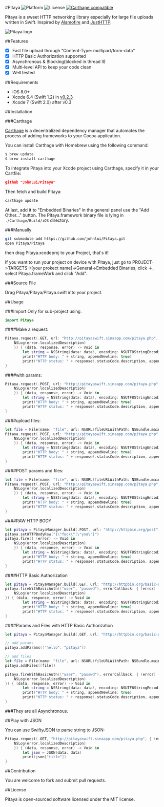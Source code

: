 #Pitaya ![Platform](https://img.shields.io/cocoapods/p/Kingfisher.svg?style=flat) ![License](https://img.shields.io/cocoapods/l/Kingfisher.svg?style=flat) [![Carthage compatible](https://img.shields.io/badge/Carthage-compatible-4BC51D.svg?style=flat)](https://github.com/Carthage/Carthage)

Pitaya is a sweet HTTP networking library especially for large file uploads written in Swift. Inspired by [Alamofire](https://github.com/Alamofire/Alamofire) and [JustHTTP](https://github.com/JustHTTP/Just).

![Pitaya logo](https://raw.githubusercontent.com/johnlui/Pitaya/master/Pitaya.png)

##Features

- [x] Fast file upload through "Content-Type: multipart/form-data"
- [x] HTTP Basic Authorization supported
- [x] Asynchronous & Blocking(blocked in thread II)
- [x] Multi-level API to keep your code clean
- [x] Well tested

##Requirements

* iOS 8.0+
* Xcode 6.4 (Swift 1.2) in [v0.2.3](https://github.com/johnlui/Pitaya/releases/tag/v0.2.3)
* Xcode 7 (Swift 2.0) after v0.3

##Installation

###Carthage

[Carthage](https://github.com/Carthage/Carthage) is a decentralized dependency manager that automates the process of adding frameworks to your Cocoa application.

You can install Carthage with Homebrew using the following command:

```bash
$ brew update
$ brew install carthage
```

To integrate Pitaya into your Xcode project using Carthage, specify it in your Cartfile:

```json
github "JohnLui/Pitaya"
```

Then fetch and build Pitaya:

```bash
carthage update
```

At last, add it to "Embedded Binaries" in the general panel use the "Add Other..." button. The Pitaya.framework binary file is lying in `./Carthage/Build/iOS` directory.


###Manually

```bash
git submodule add https://github.com/johnlui/Pitaya.git
open Pitaya/Pitaya
```
then drag Pitaya.xcodeproj to your Project, that's it!

If you want to run your project on device with Pitaya, just go to PROJECT->TARGETS->[your prokect name]->General->Embedded Binaries, click ＋, select Pitaya.frameWork and click "Add".

###Source File

Drag Pitaya/Pitaya/Pitaya.swift into your project.

##Usage

###Import
Only for sub-project using.

```swift
import Pitaya
```


####Make a request:

```swift
Pitaya.request(.GET, url: "http://pitayaswift.sinaapp.com/pitaya.php", errorCallback: { (error) -> Void in
    NSLog(error.localizedDescription)
    }) { (data, response, error) -> Void in
        let string = NSString(data: data!, encoding: NSUTF8StringEncoding) as! String
        print("HTTP body: " + string, appendNewline: true)
        print("HTTP status: " + response!.statusCode.description, appendNewline: true)
}
```

####with params:

```swift
Pitaya.request(.POST, url: "http://pitayaswift.sinaapp.com/pitaya.php", params: ["post": "pitaya"], errorCallback: { (error) -> Void in
    NSLog(error.localizedDescription)
    }) { (data, response, error) -> Void in
        let string = NSString(data: data!, encoding: NSUTF8StringEncoding) as! String
        print("HTTP body: " + string, appendNewline: true)
        print("HTTP status: " + response!.statusCode.description, appendNewline: true)
}
```

####upload files:

```swift
let file = File(name: "file", url: NSURL(fileURLWithPath: NSBundle.mainBundle().pathForResource("Pitaya", ofType: "png")!))
Pitaya.request(.POST, url: "http://pitayaswift.sinaapp.com/pitaya.php", files: [file], errorCallback: { (error) -> Void in
    NSLog(error.localizedDescription)
    }) { (data, response, error) -> Void in
        let string = NSString(data: data!, encoding: NSUTF8StringEncoding) as! String
        print("HTTP body: " + string, appendNewline: true)
        print("HTTP status: " + response!.statusCode.description, appendNewline: true)
}
```

####POST params and files:

```swift
let file = File(name: "file", url: NSURL(fileURLWithPath: NSBundle.mainBundle().pathForResource("Pitaya", ofType: "png")!))
Pitaya.request(.POST, url: "http://pitayaswift.sinaapp.com/pitaya.php", ["post": "pitaya", "post2": "pitaya2"], files: [file], errorCallback: { (error) -> Void in
    NSLog(error.localizedDescription)
    }) { (data, response, error) -> Void in
        let string = NSString(data: data!, encoding: NSUTF8StringEncoding) as! String
        print("HTTP body: " + string, appendNewline: true)
        print("HTTP status: " + response!.statusCode.description, appendNewline: true)
}
```

####RAW HTTP BODY

```swift
let pitaya = PitayaManager.build(.POST, url: "http://httpbin.org/post")
pitaya.setHTTPBodyRaw("{\"fuck\":\"you\"}")
pitaya.fire({ (error) -> Void in
    NSLog(error.localizedDescription)
    }) { (data, response, error) -> Void in
        let string = NSString(data: data!, encoding: NSUTF8StringEncoding) as! String
        print("HTTP body: " + string, appendNewline: true)
        print("HTTP status: " + response!.statusCode.description, appendNewline: true)
}
```

####HTTP Basic Authorization


```swift
let pitaya = PitayaManager.build(.GET, url: "http://httpbin.org/basic-auth/user/passwd")
pitaya.fireWithBasicAuth(("user", "passwd"), errorCallback: { (error) -> Void in
    NSLog(error.localizedDescription)
}) { (data, response, error) -> Void in
        let string = NSString(data: data!, encoding: NSUTF8StringEncoding) as! String
        print("HTTP body: " + string, appendNewline: true)
        print("HTTP status: " + response!.statusCode.description, appendNewline: true)
}
```

####Params and Files with HTTP Basic Authorization

```swift
let pitaya = PitayaManager.build(.GET, url: "http://httpbin.org/basic-auth/user/passwd")

// add params
pitaya.addParams(["hello": "pitaya"])

// add files
let file = File(name: "file", url: NSURL(fileURLWithPath: NSBundle.mainBundle().pathForResource("Pitaya", ofType: "png")!))
pitaya.addFiles([file])

pitaya.fireWithBasicAuth(("user", "passwd"), errorCallback: { (error) -> Void in
    NSLog(error.localizedDescription)
}) { (data, response, error) -> Void in
        let string = NSString(data: data!, encoding: NSUTF8StringEncoding) as! String
        print("HTTP body: " + string, appendNewline: true)
        print("HTTP status: " + response!.statusCode.description, appendNewline: true)
}
```

###They are all Asynchronous.

##Play with JSON

You can use [SwiftyJSON](https://github.com/SwiftyJSON/SwiftyJSON) to parse string to JSON:


```swift
Pitaya.request(.GET, "http://pitayaswift.sinaapp.com/pitaya.php", { (error) -> Void in
    NSLog(error.localizedDescription)
    }) { (data, response, error) -> Void in
        let json = JSON(data: data)
        print(json["title"])
}
```


##Contribution

You are welcome to fork and submit pull requests.

##License

Pitaya is open-sourced software licensed under the MIT license.
